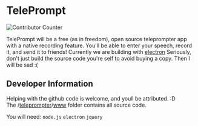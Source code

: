 TelePrompt
===========
![Contributor Counter](https://img.shields.io/github/contributors/AceiusIO/TelePrompt)

TelePrompt will be a free (as in freedom), open source teleprompter app with a native recording feature.
You'll be able to enter your speech, record it, and send it to friends!
Currently we are building with [electron](https://electronjs.org)
Seriously, don't just build the source code you're self to avoid buying a copy. Then I will be sad :(  

Developer Information
---------------------
Helping with the github code is welcome, and youll be attributed. :D  
The /[teleprompter](https://github.com/AceiusIO/TelePrompt/tree/master/teleprompter)/[www](https://github.com/AceiusIO/TelePrompt/tree/master/teleprompter/www) folder contains all source code.

You will need:
`node.js`
`electron`
`jquery`